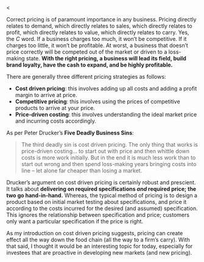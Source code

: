 <<p>Correct pricing is of paramount importance in any business. Pricing directly relates to demand, which directly relates to sales, which directly relates to profit, which directly relates to value, which directly relates to carry. Yes, the <em>C</em> word. If a business charges too much, it won&#8217;t be competitive. If it charges too little, it won&#8217;t be profitable. At worst, a business that doesn&#8217;t price correctly will be competed out of the market or driven to a loss-making state. <strong>With the right pricing, a business will lead its field, build brand loyalty, have the cash to expand, and be highly profitable.</strong></p><p>There are generally three different pricing strategies as follows:</p><ul><li><strong>Cost driven pricing</strong>: this involves adding up all costs and adding a profit margin to arrive at price.</li><li><strong>Competitive pricing</strong>: this involves using the prices of competitive products to arrive at your price.</li><li><strong>Price-driven costing</strong>: this involves understanding the ideal market price and incurring costs accordingly.</li></ul><p>As per Peter Drucker&#8217;s <strong>Five Deadly Business Sins</strong>:</p><blockquote><p>The third deadly sin is cost driven pricing. The only thing that works is price-driven costing&#8230; to start out with price and then whittle down costs is more work initially. But in the end it is much less work than to start out wrong and then spend loss-making years bringing costs into line – let alone far cheaper than losing a market.</p></blockquote><p>Drucker&#8217;s argument on cost driven pricing is certainly robust and prescient. It talks about <strong>delivering on required specifications <em>and</em> required price; the two go hand-in-hand.</strong> Whereas, the typical method of pricing is to design a product based on initial market testing about specifications, and price it according to the costs incurred for the desired (and assumed) specification. This ignores the relationship between specification and price; customers only want a particular specification if the price is right.</p><p>As my introduction on cost driven pricing suggests, pricing can create effect all the way down the food chain (all the way to a firm&#8217;s carry). With that said, I thought it would be an interesting topic for today, especially for investees that are proactive in developing new markets (and new pricing).</p>
